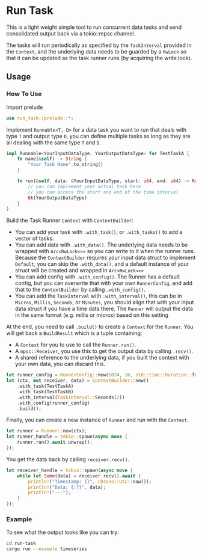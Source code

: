 # Run Task
This is a light weight simple tool to run concurrent data tasks and send consolidated output back via a tokio::mpsc channel.

The tasks will run periodically as specified by the `TaskInterval` provided in the `Context`, and the underlying data needs to be guarded by a `RwLock` so that it can be updated as the task runner runs (by acquiring the write lock).

## Usage

### How To Use
Import prelude
```rust
use run_task::prelude::*;
```

Implement `Runnable<T, D>` for a data task you want to run that deals with type `T` and output type `D`, you can define multiple tasks as long as they are all dealing with the same type `T` and `D`.
```rust
impl Runnable<YourInputDataType, YourOutputDataType> for TestTaskA {
    fn name(&self) -> String {
        "Your Task Name".to_string()
    }

    fn run(&self, data: &YourInputDataType, start: u64, end: u64) -> Result<YourOutputDataType, TaskError<YourOutputDataType>> {
        // you can implement your actual task here
        // you can access the start and end of the time interval
        Ok(YourOutputDataType)
    }
}
```

Build the Task Runner `Context` with `ContextBuilder`:
- You can add your task with `.with_task()`, or `.with_tasks()` to add a vector of tasks.
- You can add data with `.with_data()`. The underlying data needs to be wrapped with `Arc<RwLock<>>` so you can write to it when the runner runs. Because the `ContextBuilder` requires your input data struct to implement `Default`, you can skip the `.with_data()`, and a default instance of your struct will be created and wrapped in `Arc<RwLock<>>`
- You can add config with `.with_config()`. The Runner has a default config, but you can overwrite that with your own `RunnerConfig`, and add that to the `ContextBuilder` by calling `.with_config()`.
- You can add the `TaskInterval` with `.with_interval()`, this can be in `Micros`, `Millis`, `Seconds`, or `Minutes`, you should align that with your input data struct if you have a time data there. The `Runner` will output the data in the same format (e.g. millis or micros) based on this setting

At the end, you need to call `.build()` to create a `Context` for the `Runner`. You will get back a `BuildResult` which is a tuple containing:
- A `Context` for you to use to call the `Runner.run()`.
- A `mpsc::Receiver`, you use this to get the output data by calling `.recv()`.
- A shared reference to the underlying data, if you built the context with your own data, you can discard this.

```rust
let runner_config = RunnerConfig::new(1024, 16, std::time::Duration::from_secs(5));
let (ctx, mut receiver, data) = ContextBuilder::new()
    .with_task(TestTaskA)
    .with_task(TestTaskB)
    .with_interval(TaskInterval::Seconds(2))
    .with_config(runner_config)
    .build();

```
Finally, you can create a new instance of `Runner` and run with the `Context`. 
```rust
let runner = Runner::new(ctx);
let runner_handle = tokio::spawn(async move {
    runner.run().await.unwrap();
});
```

You get the data back by calling `receiver.recv()`.
```rust
let receiver_handle = tokio::spawn(async move {
    while let Some(data) = receiver.recv().await {
        println!("Timestamp: {}", chrono::Utc::now());
        println!("Data: {:?}", data);
        println!("---");
    }
});
```

### Example
To see what the output looks like you can try:
```zsh
cd run-task
cargo run --example timeseries
```